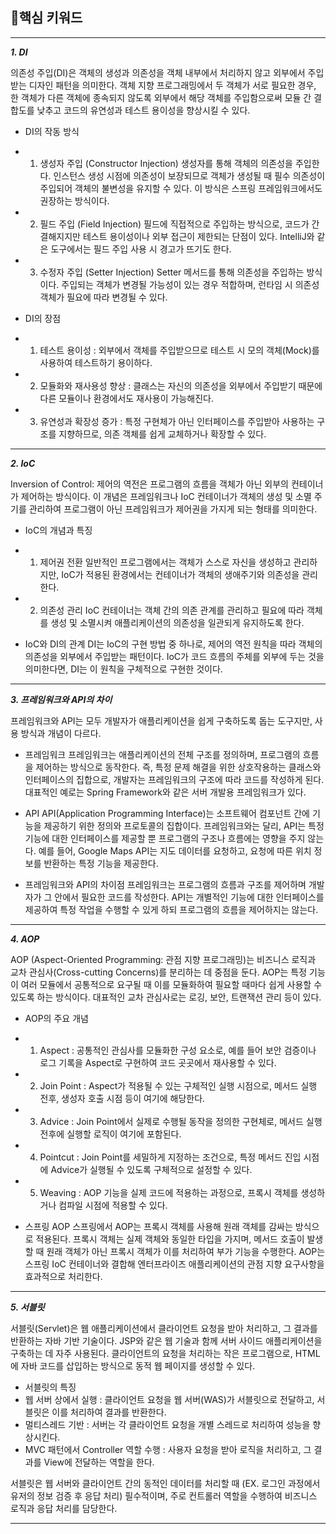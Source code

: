## 🎯핵심 키워드

---

***1.  DI***

의존성 주입(DI)은 객체의 생성과 의존성을 객체 내부에서 처리하지 않고 외부에서 주입받는 디자인 패턴을 의미한다. 객체 지향 프로그래밍에서 두 객체가 서로 필요한 경우, 한 객체가 다른 객체에 종속되지 않도록 외부에서 해당 객체를 주입함으로써 모듈 간 결합도를 낮추고 코드의 유연성과 테스트 용이성을 향상시킬 수 있다.

- DI의 작동 방식
 - 1. 생성자 주입 (Constructor Injection)
    생성자를 통해 객체의 의존성을 주입한다. 인스턴스 생성 시점에 의존성이 보장되므로 객체가 생성될 때 필수 의존성이 주입되어 객체의 불변성을 유지할 수 있다. 이 방식은 스프링 프레임워크에서도 권장하는 방식이다.
 - 2. 필드 주입 (Field Injection)
    필드에 직접적으로 주입하는 방식으로, 코드가 간결해지지만 테스트 용이성이나 외부 접근이 제한되는 단점이 있다. IntelliJ와 같은 도구에서는 필드 주입 사용 시 경고가 뜨기도 한다.
 - 3. 수정자 주입 (Setter Injection)
    Setter 메서드를 통해 의존성을 주입하는 방식이다. 주입되는 객체가 변경될 가능성이 있는 경우 적합하며, 런타임 시 의존성 객체가 필요에 따라 변경될 수 있다.

- DI의 장점
 - 1. 테스트 용이성 : 외부에서 객체를 주입받으므로 테스트 시 모의 객체(Mock)를 사용하여 테스트하기 용이하다.
 - 2. 모듈화와 재사용성 향상 : 클래스는 자신의 의존성을 외부에서 주입받기 때문에 다른 모듈이나 환경에서도 재사용이 가능해진다.
 - 3. 유연성과 확장성 증가 : 특정 구현체가 아닌 인터페이스를 주입받아 사용하는 구조를 지향하므로, 의존 객체를 쉽게 교체하거나 확장할 수 있다.

---


***2. IoC***

Inversion of Control: 제어의 역전은 프로그램의 흐름을 객체가 아닌 외부의 컨테이너가 제어하는 방식이다. 이 개념은 프레임워크나 IoC 컨테이너가 객체의 생성 및 소멸 주기를 관리하여 프로그램이 아닌 프레임워크가 제어권을 가지게 되는 형태를 의미한다.

- IoC의 개념과 특징
 - 1. 제어권 전환
   일반적인 프로그램에서는 객체가 스스로 자신을 생성하고 관리하지만, IoC가 적용된 환경에서는 컨테이너가 객체의 생애주기와 의존성을 관리한다.
 - 2. 의존성 관리
   IoC 컨테이너는 객체 간의 의존 관계를 관리하고 필요에 따라 객체를 생성 및 소멸시켜 애플리케이션의 의존성을 일관되게 유지하도록 한다.

- IoC와 DI의 관계
 DI는 IoC의 구현 방법 중 하나로, 제어의 역전 원칙을 따라 객체의 의존성을 외부에서 주입받는 패턴이다. IoC가 코드 흐름의 주체를 외부에 두는 것을 의미한다면, DI는 이 원칙을 구체적으로 구현한 것이다.

---


***3. 프레임워크와 API의 차이***

프레임워크와 API는 모두 개발자가 애플리케이션을 쉽게 구축하도록 돕는 도구지만, 사용 방식과 개념이 다르다.

- 프레임워크
 프레임워크는 애플리케이션의 전체 구조를 정의하며, 프로그램의 흐름을 제어하는 방식으로 동작한다. 즉, 특정 문제 해결을 위한 상호작용하는 클래스와 인터페이스의 집합으로, 개발자는 프레임워크의 구조에 따라 코드를 작성하게 된다. 대표적인 예로는 Spring Framework와 같은 서버 개발용 프레임워크가 있다.

- API
 API(Application Programming Interface)는 소프트웨어 컴포넌트 간에 기능을 제공하기 위한 정의와 프로토콜의 집합이다. 프레임워크와는 달리, API는 특정 기능에 대한 인터페이스를 제공할 뿐 프로그램의 구조나 흐름에는 영향을 주지 않는다. 예를 들어, Google Maps API는 지도 데이터를 요청하고, 요청에 따른 위치 정보를 반환하는 특정 기능을 제공한다.

- 프레임워크와 API의 차이점
 프레임워크는 프로그램의 흐름과 구조를 제어하며 개발자가 그 안에서 필요한 코드를 작성한다.
 API는 개별적인 기능에 대한 인터페이스를 제공하여 특정 작업을 수행할 수 있게 하되 프로그램의 흐름을 제어하지는 않는다.

---



***4. AOP***

AOP (Aspect-Oriented Programming: 관점 지향 프로그래밍)는 비즈니스 로직과 교차 관심사(Cross-cutting Concerns)를 분리하는 데 중점을 둔다. AOP는 특정 기능이 여러 모듈에서 공통적으로 요구될 때 이를 모듈화하여 필요할 때마다 쉽게 사용할 수 있도록 하는 방식이다. 대표적인 교차 관심사로는 로깅, 보안, 트랜잭션 관리 등이 있다.

- AOP의 주요 개념
 - 1. Aspect : 공통적인 관심사를 모듈화한 구성 요소로, 예를 들어 보안 검증이나 로그 기록을 Aspect로 구현하여 코드 곳곳에서 재사용할 수 있다.
 - 2. Join Point : Aspect가 적용될 수 있는 구체적인 실행 시점으로, 메서드 실행 전후, 생성자 호출 시점 등이 여기에 해당한다.
 - 3. Advice : Join Point에서 실제로 수행될 동작을 정의한 구현체로, 메서드 실행 전후에 실행할 로직이 여기에 포함된다.
 - 4. Pointcut : Join Point를 세밀하게 지정하는 조건으로, 특정 메서드 진입 시점에 Advice가 실행될 수 있도록 구체적으로 설정할 수 있다.
 - 5. Weaving : AOP 기능을 실제 코드에 적용하는 과정으로, 프록시 객체를 생성하거나 컴파일 시점에 적용할 수 있다.

- 스프링 AOP
 스프링에서 AOP는 프록시 객체를 사용해 원래 객체를 감싸는 방식으로 적용된다. 프록시 객체는 실제 객체와 동일한 타입을 가지며, 메서드 호출이 발생할 때 원래 객체가 아닌 프록시 객체가 이를 처리하여 부가 기능을 수행한다. AOP는 스프링 IoC 컨테이너와 결합해 엔터프라이즈 애플리케이션의 관점 지향 요구사항을 효과적으로 처리한다.

---


***5. 서블릿***

서블릿(Servlet)은 웹 애플리케이션에서 클라이언트 요청을 받아 처리하고, 그 결과를 반환하는 자바 기반 기술이다. JSP와 같은 웹 기술과 함께 서버 사이드 애플리케이션을 구축하는 데 자주 사용된다. 클라이언트의 요청을 처리하는 작은 프로그램으로, HTML에 자바 코드를 삽입하는 방식으로 동적 웹 페이지를 생성할 수 있다.

- 서블릿의 특징
 - 웹 서버 상에서 실행 : 클라이언트 요청을 웹 서버(WAS)가 서블릿으로 전달하고, 서블릿은 이를 처리하여 결과를 반환한다.
 - 멀티스레드 기반 : 서버는 각 클라이언트 요청을 개별 스레드로 처리하여 성능을 향상시킨다.
 - MVC 패턴에서 Controller 역할 수행 : 사용자 요청을 받아 로직을 처리하고, 그 결과를 View에 전달하는 역할을 한다.

서블릿은 웹 서버와 클라이언트 간의 동적인 데이터를 처리할 때 (EX. 로그인 과정에서 유저의 정보 검증 후 응답 처리) 필수적이며, 주로 컨트롤러 역할을 수행하여 비즈니스 로직과 응답 처리를 담당한다.
 
---



